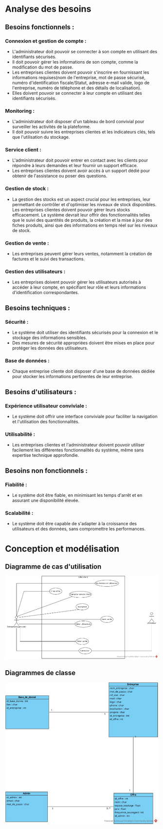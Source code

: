 # Analyse des besoins

## Besoins fonctionnels :

### Connexion et gestion de compte :
- L'administrateur doit pouvoir se connecter à son compte en utilisant des identifiants sécurisés.
- Il doit pouvoir gérer les informations de son compte, comme la modification du mot de passe.
- Les entreprises clientes doivent pouvoir s'inscrire en fournissant les informations requises(nom de l'entreprise, mot de passe sécurisé, numéro d'identification fiscale/Statut, adresse e-mail valide, logo de l'entreprise, numéro de téléphone et des détails de localisation).
- Elles doivent pouvoir se connecter à leur compte en utilisant des identifiants sécurisés.

### Monitoring :
- L'administrateur doit disposer d'un tableau de bord convivial pour surveiller les activités de la plateforme.
- Il doit pouvoir suivre les entreprises clientes et les indicateurs clés, tels que l'utilisation du stockage.

### Service client :
- L'administrateur doit pouvoir entrer en contact avec les clients pour répondre à leurs demandes et leur fournir un support efficace.
- Les entreprises clientes doivent avoir accès à un support dédié pour obtenir de l'assistance ou poser des questions.

### Gestion de stock :
- La gestion des stocks est un aspect crucial pour les entreprises, leur permettant de contrôler et d'optimiser les niveaux de stock disponibles. Les entreprises clientes doivent pouvoir gérer leurs stocks efficacement. Le système devrait leur offrir des fonctionnalités telles que le suivi des quantités de produits, la création et la mise à jour des fiches produits, ainsi que des informations en temps réel sur les niveaux de stock. 

### Gestion de vente :
- Les entreprises peuvent gérer leurs ventes, notamment la création de factures et le suivi des transactions.

### Gestion des utilisateurs :
- Les entreprises doivent pouvoir gérer les utilisateurs autorisés à accéder à leur compte, en spécifiant leur rôle et leurs informations d'identification correspondantes.

## Besoins techniques :

### Sécurité :
- Le système doit utiliser des identifiants sécurisés pour la connexion et le stockage des informations sensibles.
- Des mesures de sécurité appropriées doivent être mises en place pour protéger les données des utilisateurs.

### Base de données :
- Chaque entreprise cliente doit disposer d'une base de données dédiée pour stocker les informations pertinentes de leur entreprise.

## Besoins d'utilisateurs :

### Expérience utilisateur conviviale :
- Le système doit offrir une interface conviviale pour faciliter la navigation et l'utilisation des fonctionnalités.

### Utilisabilité :
- Les entreprises clientes et l'administrateur doivent pouvoir utiliser facilement les différentes fonctionnalités du système, même sans expertise technique approfondie.

## Besoins non fonctionnels :

### Fiabilité :
- Le système doit être fiable, en minimisant les temps d'arrêt et en assurant une disponibilité élevée.

### Scalabilité :
- Le système doit être capable de s'adapter à la croissance des utilisateurs et des données, sans compromettre les performances.


# Conception et modélisation

## Diagramme de cas d'utilisation

![diagramme de cas d'utilisation de stockops](ucd.png)

## Diagrammes de classe

![diagramme de classe 1](diagram_class_1.jpg)
![]()